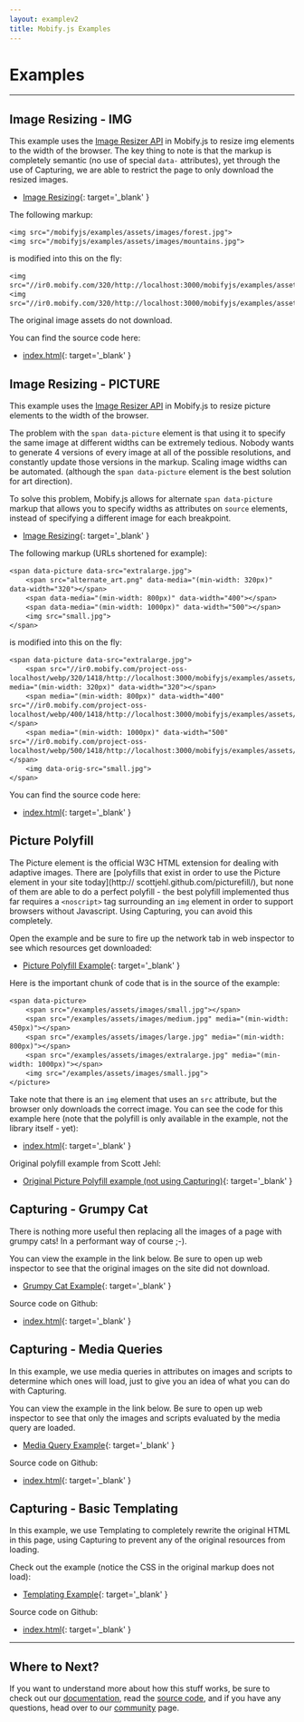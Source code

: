 ```yaml
---
layout: examplev2
title: Mobify.js Examples
---
```


# Examples

----

## Image Resizing - IMG

This example uses the [Image Resizer API](/mobifyjs/v2/docs/image-resizer/)
in Mobify.js to resize img elements to the width of the browser. The key thing to
note is that the markup is completely semantic (no use of special `data-`
attributes), yet through the use of Capturing, we are able to restrict the
page to only download the resized images.

* [Image Resizing](http://cdn.mobify.com/mobifyjs/examples/resizeImages-img-element/index.html){: target='_blank' }

The following markup:

    <img src="/mobifyjs/examples/assets/images/forest.jpg">
    <img src="/mobifyjs/examples/assets/images/mountains.jpg">

is modified into this on the fly:

    <img src="//ir0.mobify.com/320/http://localhost:3000/mobifyjs/examples/assets/images/forest.jpg">
    <img src="//ir0.mobify.com/320/http://localhost:3000/mobifyjs/examples/assets/images/mountains.jpg">

The original image assets do not download.

You can find the source code here:

* [index.html](https://github.com/mobify/mobifyjs/tree/v2.0/examples/resizeImages-img-element/index.html
){: target='_blank' }

## Image Resizing - PICTURE

This example uses the [Image Resizer API](/mobifyjs/v2/docs/image-resizer/)
in Mobify.js to resize picture elements to the width of the browser.

The problem with the `span data-picture` element is that using it to specify the same image at different widths can be extremely tedious. Nobody wants to generate 4 versions of every image at all of the possible resolutions, and constantly update those 
versions in the markup. Scaling image widths can be automated. (although the
`span data-picture` element is the best solution for art direction).

To solve this problem, Mobify.js allows for alternate `span data-picture` markup that
allows you to specify widths as attributes on `source` elements, instead of
specifying a different image for each breakpoint. 

* [Image Resizing](http://cdn.mobify.com/mobifyjs/examples/resizeImages-picture-element/index.html){: target='_blank' }

The following markup (URLs shortened for example):

    <span data-picture data-src="extralarge.jpg">
        <span src="alternate_art.png" data-media="(min-width: 320px)" data-width="320"></span>
        <span data-media="(min-width: 800px)" data-width="400"></span>
        <span data-media="(min-width: 1000px)" data-width="500"></span>
        <img src="small.jpg">
    </span>

is modified into this on the fly:

    <span data-picture data-src="extralarge.jpg">
        <span src="//ir0.mobify.com/project-oss-localhost/webp/320/1418/http://localhost:3000/mobifyjs/examples/assets/images/alternate_art.png" media="(min-width: 320px)" data-width="320"></span>
        <span media="(min-width: 800px)" data-width="400" src="//ir0.mobify.com/project-oss-localhost/webp/400/1418/http://localhost:3000/mobifyjs/examples/assets/images/extralarge.jpg"></span>
        <span media="(min-width: 1000px)" data-width="500" src="//ir0.mobify.com/project-oss-localhost/webp/500/1418/http://localhost:3000/mobifyjs/examples/assets/images/extralarge.jpg"></span>
        <img data-orig-src="small.jpg">
    </span>

You can find the source code here:

* [index.html](https://github.com/mobify/mobifyjs/tree/v2.0/examples/resizeImages-picture-element/index.html
){: target='_blank' }

## Picture Polyfill

The Picture element is the official W3C HTML extension for 
dealing with adaptive images. There are [polyfills that exist in 
order to use the Picture element in your site today](http://
scottjehl.github.com/picturefill/), but none of them are able to 
do a perfect polyfill - the best polyfill implemented thus far 
requires a `<noscript>` tag surrounding an `img` element in 
order to support browsers without Javascript. Using Capturing, 
you can avoid this completely.

Open the example and be sure to fire up the network tab 
in web inspector to see which resources get downloaded:

* [Picture Polyfill Example](http://cdn.mobify.com/mobifyjs/examples/capturing-picturepolyfill/index.html){: target='_blank' }

Here is the important chunk of code that is in the source of the example:

    <span data-picture>
        <span src="/examples/assets/images/small.jpg"></span>
        <span src="/examples/assets/images/medium.jpg" media="(min-width: 450px)"></span>
        <span src="/examples/assets/images/large.jpg" media="(min-width: 800px)"></span>
        <span src="/examples/assets/images/extralarge.jpg" media="(min-width: 1000px)"></span>
        <img src="/examples/assets/images/small.jpg">
    </picture>

Take note that there is an `img` element that uses an `src` 
attribute, but the browser only downloads the correct image. You 
can see the code for this example here (note that the polyfill 
is only available in the example, not the library itself - yet):

* [index.html](https://github.com/mobify/mobifyjs/tree/v2.0/examples/capturing-picturepolyfill/index.html
){: target='_blank' }

Original polyfill example from Scott Jehl:

* [Original Picture Polyfill example (not using Capturing)](http://scottjehl.github.com/picturefill/){: target='_blank' }

## Capturing - Grumpy Cat

There is nothing more useful then replacing all 
the images of a page with grumpy cats! In a performant 
way of course ;-).

You can view the example in the link below. Be sure to
open up web inspector to see that the original images 
on the site did not download.

* [Grumpy Cat Example](http://cdn.mobify.com/mobifyjs/examples/capturing-grumpycat/index.html){: target='_blank' }

Source code on Github:

* [index.html](https://github.com/mobify/mobifyjs/blob/v2.0/examples/capturing-grumpycat/index.html){: target='_blank' }

## Capturing - Media Queries

In this example, we use media queries in attributes on images 
and scripts to determine which ones will load, just to give you 
an idea of what you can do with Capturing. 

You can view the example in the link below. Be sure to
open up web inspector to see that only the images and scripts
evaluated by the media query are loaded.

* [Media Query Example](http://cdn.mobify.com/mobifyjs/examples/capturing-mediaquery/index.html){: target='_blank' }

Source code on Github:

* [index.html](https://github.com/mobify/mobifyjs/blob/v2.0/examples/capturing-mediaquery/index.html){: target='_blank' }

## Capturing - Basic Templating

In this example, we use Templating to completely rewrite the original HTML
in this page, using Capturing to prevent any of the original resources from loading.

Check out the example (notice the CSS in the original markup does not
load):

* [Templating Example](http://cdn.mobify.com/mobifyjs/examples/capturing-basictemplating/index.html){: target='_blank' }

Source code on Github:

* [index.html](https://github.com/mobify/mobifyjs/blob/v2.0/examples/capturing-basictemplating/index.html){: target='_blank' }

----

## Where to Next?

If you want to understand more about how this stuff works, be sure to check out our 
[documentation](../docs/), read the [source code](https://github.com/mobify/mobifyjs), and if you have any questions, head over
to our [community](../community/) page.
